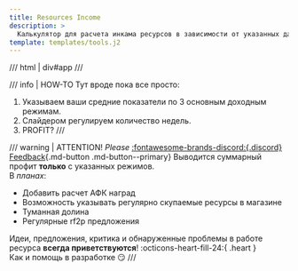 ```yaml
---
title: Resources Income
description: >
  Калькулятор для расчета инкама ресурсов в зависимости от указанных данных.
template: templates/tools.j2
---
```


/// html | div#app
///

/// info | HOW-TO
Тут вроде пока все просто:

1. Указываем ваши средние показатели по 3 основным доходным режимам.
2. Слайдером регулируем количество недель.
3. PROFIT?
///

/// warning | ATTENTION! _Please_ [:fontawesome-brands-discord:{.discord} Feedback](https://discord.gg/xjJavhAvv6){.md-button .md-button--primary}
Выводится суммарный профит **только** с указанных режимов.  
В _планах_:

- Добавить расчет АФК наград
- Возможность указывать регулярно скупаемые ресурсы в магазине
- Туманная долина
- Регулярные rf2p предложения

Идеи, предложения, критика и обнаруженные проблемы в работе ресурса **всегда приветствуются**!
:octicons-heart-fill-24:{ .heart }  
Как и помощь в разработке 😏
///
